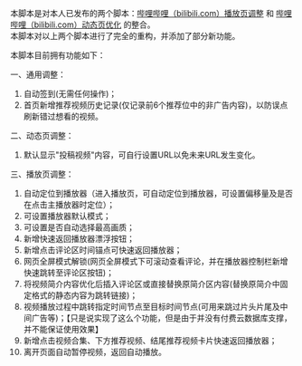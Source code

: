 本脚本是对本人已发布的两个脚本：[哔哩哔哩（bilibili.com）播放页调整](https://greasyfork.org/zh-CN/scripts/415804-%E5%93%94%E5%93%A9%E5%93%94%E5%93%A9-bilibili-com-%E6%92%AD%E6%94%BE%E9%A1%B5%E8%B0%83%E6%95%B4) 和 [哔哩哔哩（bilibili.com）动态页优化](https://greasyfork.org/zh-CN/scripts/40295-%E5%93%94%E5%93%A9%E5%93%94%E5%93%A9-bilibili-com-%E5%8A%A8%E6%80%81%E9%A1%B5%E4%BC%98%E5%8C%96) 的整合。  
本脚本对以上两个脚本进行了完全的重构，并添加了部分新功能。

本脚本目前拥有功能如下：

一、通用调整：
1. 自动签到(无需任何操作)；
2. 首页新增推荐视频历史记录(仅记录前6个推荐位中的非广告内容)，以防误点刷新错过想看的视频。  

二、动态页调整：
1. 默认显示"投稿视频"内容，可自行设置URL以免未来URL发生变化。  

三、播放页调整：
1. 自动定位到播放器（进入播放页，可自动定位到播放器，可设置偏移量及是否在点击主播放器时定位）；
2. 可设置播放器默认模式；
3. 可设置是否自动选择最高画质；
4. 新增快速返回播放器漂浮按钮；
5. 新增点击评论区时间锚点可快速返回播放器；
6. 网页全屏模式解锁(网页全屏模式下可滚动查看评论，并在播放器控制栏新增快速跳转至评论区按钮)；
7. 将视频简介内容优化后插入评论区或直接替换原简介区内容(替换原简介中固定格式的静态内容为跳转链接)；
8. 视频播放过程中跳转指定时间节点至目标时间节点(可用来跳过片头片尾及中间广告等)；【只是说实现了这么个功能，但是由于并没有付费云数据库支撑，并不能保证使用效果】
9. 新增点击视频合集、下方推荐视频、结尾推荐视频卡片快速返回播放器；
10. 离开页面自动暂停视频，返回自动播放。
